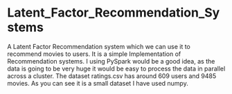 # Latent_Factor_Recommendation_Systems
A Latent Factor Recommendation system which we can use it to recommend movies to users.
It is a simple Implementation of Recommendation systems. I using PySpark would be a good idea, as the data is going to be very huge it would be easy to process the data in parallel across a cluster.
The dataset ratings.csv has around 609 users and 9485 movies. As you can see it is a small dataset I have used numpy.
